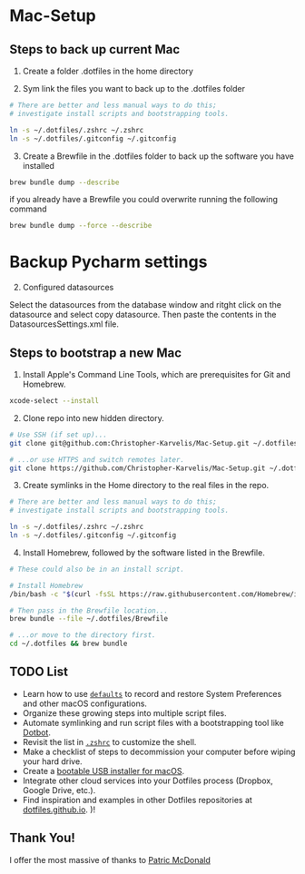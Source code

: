 # Mac-Setup

## Steps to back up current Mac

1. Create a folder .dotfiles in the home directory

2. Sym link the files you want to back up to the .dotfiles folder

```zsh
# There are better and less manual ways to do this;
# investigate install scripts and bootstrapping tools.

ln -s ~/.dotfiles/.zshrc ~/.zshrc
ln -s ~/.dotfiles/.gitconfig ~/.gitconfig
```
3. Create a Brewfile in the .dotfiles folder to back up the software you have installed

```zsh
brew bundle dump --describe
```
if you already have a Brewfile you could overwrite running the following command

```zsh
brew bundle dump --force --describe
```

# Backup Pycharm settings


2. Configured datasources

Select the datasources from the database window and ritght click on the datasource and select copy datasource.
Then paste the contents in the DatasourcesSettings.xml file.

## Steps to bootstrap a new Mac

1. Install Apple's Command Line Tools, which are prerequisites for Git and Homebrew.

```zsh
xcode-select --install
```


2. Clone repo into new hidden directory.

```zsh
# Use SSH (if set up)...
git clone git@github.com:Christopher-Karvelis/Mac-Setup.git ~/.dotfiles

# ...or use HTTPS and switch remotes later.
git clone https://github.com/Christopher-Karvelis/Mac-Setup.git ~/.dotfiles
```


3. Create symlinks in the Home directory to the real files in the repo.

```zsh
# There are better and less manual ways to do this;
# investigate install scripts and bootstrapping tools.

ln -s ~/.dotfiles/.zshrc ~/.zshrc
ln -s ~/.dotfiles/.gitconfig ~/.gitconfig
```


4. Install Homebrew, followed by the software listed in the Brewfile.

```zsh
# These could also be in an install script.

# Install Homebrew
/bin/bash -c "$(curl -fsSL https://raw.githubusercontent.com/Homebrew/install/HEAD/install.sh)"

# Then pass in the Brewfile location...
brew bundle --file ~/.dotfiles/Brewfile

# ...or move to the directory first.
cd ~/.dotfiles && brew bundle
```


## TODO List

- Learn how to use [`defaults`](https://macos-defaults.com/#%F0%9F%99%8B-what-s-a-defaults-command) to record and restore System Preferences and other macOS configurations.
- Organize these growing steps into multiple script files.
- Automate symlinking and run script files with a bootstrapping tool like [Dotbot](https://github.com/anishathalye/dotbot).
- Revisit the list in [`.zshrc`](.zshrc) to customize the shell.
- Make a checklist of steps to decommission your computer before wiping your hard drive.
- Create a [bootable USB installer for macOS](https://support.apple.com/en-us/HT201372).
- Integrate other cloud services into your Dotfiles process (Dropbox, Google Drive, etc.).
- Find inspiration and examples in other Dotfiles repositories at [dotfiles.github.io](https://dotfiles.github.io/).
)!

## Thank You!

I offer the most massive of thanks to [Patric McDonald](https://github.com/eieioxyz/Beyond-Dotfiles-in-100-Seconds/blob/master/README.md) 
